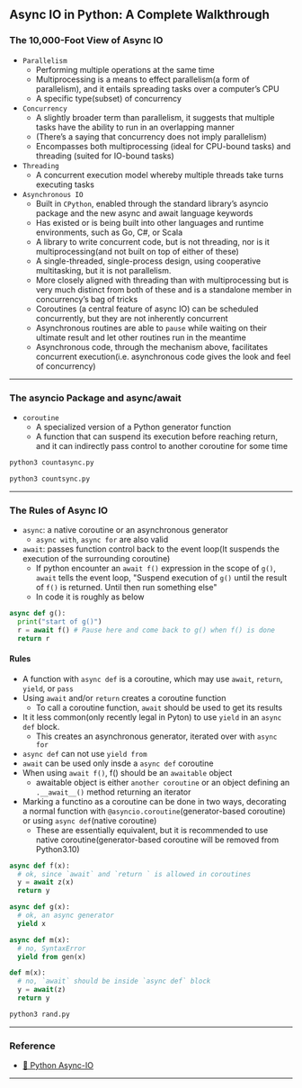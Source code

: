 ## Async IO in Python: A Complete Walkthrough

### The 10,000-Foot View of Async IO
* `Parallelism`
  * Performing multiple operations at the same time
  * Multiprocessing is a means to effect parallelism(a form of parallelism), and it entails spreading tasks over a computer’s CPU
  * A specific type(subset) of concurrency
* `Concurrency`
  * A slightly broader term than parallelism, it suggests that multiple tasks have the ability to run in an overlapping manner
  * (There’s a saying that concurrency does not imply parallelism)
  * Encompasses both multiprocessing (ideal for CPU-bound tasks) and threading (suited for IO-bound tasks)
* `Threading`
  * A concurrent execution model whereby multiple threads take turns executing tasks
* `Asynchronous IO`
  * Built in `CPython`, enabled through the standard library’s asyncio package and the new async and await language keywords
  * Has existed or is being built into other languages and runtime environments, such as Go, C#, or Scala
  * A library to write concurrent code, but is not threading, nor is it multiprocessing(and not built on top of either of these)
  * A single-threaded, single-process design, using cooperative multitasking, but it is not parallelism.
  * More closely aligned with threading than with multiprocessing but is very much distinct from both of these and is a standalone member in concurrency’s bag of tricks
  * Coroutines (a central feature of async IO) can be scheduled concurrently, but they are not inherently concurrent
  * Asynchronous routines are able to `pause` while waiting on their ultimate result and let other routines run in the meantime
  * Asynchronous code, through the mechanism above, facilitates concurrent execution(i.e. asynchronous code gives the look and feel of concurrency)

---

### The asyncio Package and async/await
* `coroutine`
  * A specialized version of a Python generator function
  * A function that can suspend its execution before reaching return, and it can indirectly pass control to another coroutine for some time

```bash
python3 countasync.py

python3 countsync.py
```

---

### The Rules of Async IO
* `async`: a native coroutine or an asynchronous generator
  * `async with`, `async for` are also valid
* `await`: passes function control back to the event loop(It suspends the execution of the surrounding coroutine)
  * If python encounter an `await f()` expression in the scope of `g()`, `await` tells the event loop, "Suspend execution of `g()` until the result of `f()` is returned. Until then run something else"
  * In code it is roughly as below

```python
async def g():
  print("start of g()")
  r = await f() # Pause here and come back to g() when f() is done
  return r
```

#### Rules
* A function with `async def` is a coroutine, which may use `await`, `return`, `yield`, or `pass`
* Using `await` and/or `return` creates a coroutine function
  * To call a coroutine function, `await` should be used to get its results
* It it less common(only recently legal in Pyton) to use `yield` in an `async def` block.
  * This creates an asynchronous generator, iterated over with `async for`
* `async def` can not use `yield from`
* `await` can be used only insde a `async def` coroutine
* When using `await f()`, f() should be an `awaitable` object
  * awaitable object is either `another coroutine` or an object defining an `.__await__()` method returning an iterator
* Marking a functino as a coroutine can be done in two ways, decorating a normal function with `@asyncio.coroutine`(generator-based coroutine) or using `async def`(native coroutine)
  * These are essentially equivalent, but it is recommended to use native coroutine(generator-based coroutine will be removed from Python3.10)

```python
async def f(x):
  # ok, since `await` and `return ` is allowed in coroutines
  y = await z(x)
  return y

async def g(x):
  # ok, an async generator
  yield x

async def m(x):
  # no, SyntaxError
  yield from gen(x)

def m(x):
  # no, `await` should be inside `async def` block
  y = await(z)
  return y
```

```bash
python3 rand.py
```

---


### Reference
* [🔗 Python Async-IO](https://realpython.com/async-io-python/)

---
